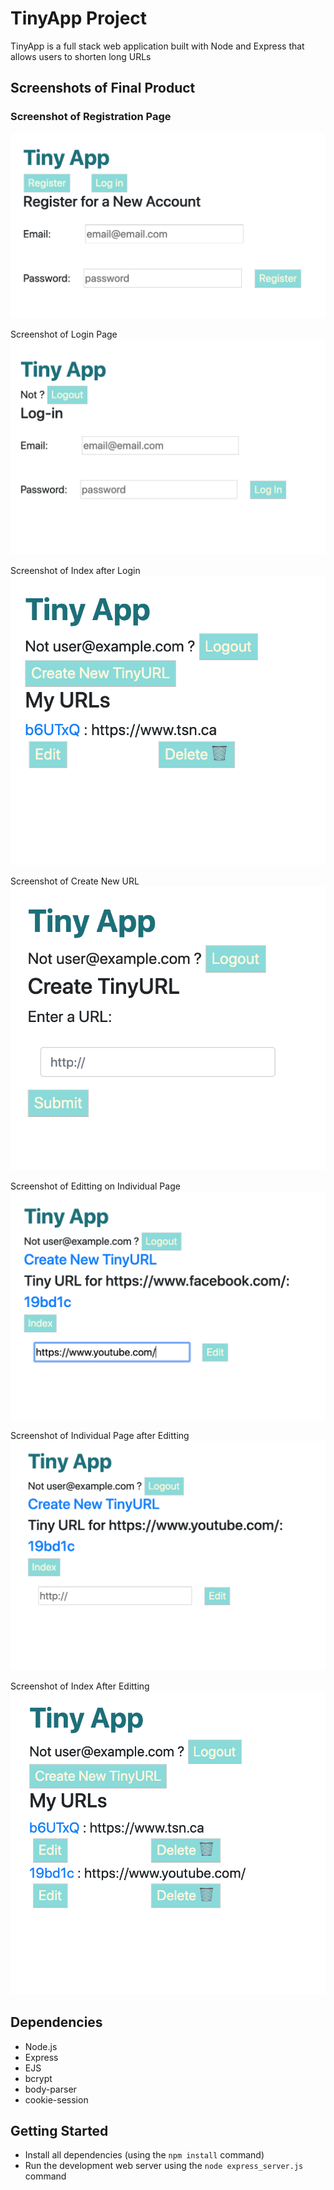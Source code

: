# TinyApp Project

TinyApp is a full stack web application built with Node and Express that allows users to shorten long URLs

## Screenshots of Final Product
### Screenshot of Registration Page
!["Screenshot of Registration Page"](https://github.com/bonitac/tinyApp/blob/master/docs/register.png)

Screenshot of Login Page
!["Screenshot of Login Page"](https://github.com/bonitac/tinyApp/blob/master/docs/login.png)

Screenshot of Index after Login
!["Screenshot of Index after Login"](https://github.com/bonitac/tinyApp/blob/master/docs/index.png)

Screenshot of Create New URL
!["Screenshot of Create New URL"](https://github.com/bonitac/tinyApp/blob/master/docs/create-new-url.png)

Screenshot of Editting on Individual Page
!["Screenshot of Editting on Individual Page"](https://github.com/bonitac/tinyApp/blob/master/docs/editting.png)

Screenshot of Individual Page after Editting
!["Screenshot of Individual Page after Editting"](https://github.com/bonitac/tinyApp/blob/master/docs/editted.png)

Screenshot of Index After Editting
!["Screenshot of Index After Editting"](https://github.com/bonitac/tinyApp/blob/master/docs/post-edit-index.png)

## Dependencies

- Node.js
- Express
- EJS
- bcrypt
- body-parser
- cookie-session

## Getting Started

- Install all dependencies (using the `npm install` command)
- Run the development web server using the `node express_server.js` command